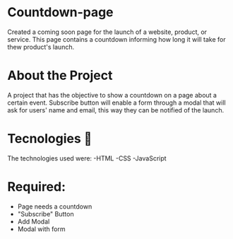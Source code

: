 # Countdown-page
Created a coming soon page for the launch of a website, product, or service. This page contains a countdown informing how long it will take for thew product's launch. 

# About the Project
A project that has the objective to show a countdown on a page about a certain event. Subscribe button will enable a form through a modal that will ask for users' name and email, this way they can be notified of the launch. 

# Tecnologies 🔧
The technologies used were:
-HTML
-CSS
-JavaScript

# Required:
 - Page needs a countdown
 - "Subscribe" Button
 - Add Modal
 - Modal with form
